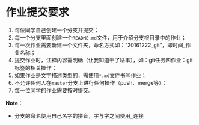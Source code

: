# 作业提交要求

1. 每位同学自己创建一个分支并提交；
2. 每一个分支里面创建一个`README.md`文件，用于介绍分支根目录中的作业；
3. 每一次作业需要新建一个文件夹，命名方式如：“20161222_git”，即时间_作业名称；
4. 提交作业时，注释内容需明确（让我知道干了啥事），如：git任务四作业：git标签的相关操作；
5. 如果作业是文字描述类型的，需使用`*.md`文件书写作业；
6. 不允许任何人在`master`分支上进行任何操作（push、merge等）；
7. 每一位同学的作业需要按时提交。


**Note**：
+ 分支的命名使用自己名字的拼音，字与字之间使用`_`连接
